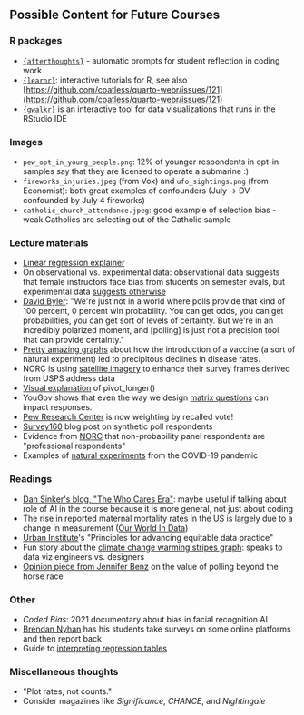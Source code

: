 ## Possible Content for Future Courses

### R packages
* [`{afterthoughts}`](https://ccani007.github.io/afterthoughts/index.html) - automatic prompts for student reflection in coding work
* [`{learnr}`](https://rstudio.github.io/learnr/): interactive tutorials for R, see also [https://github.com/coatless/quarto-webr/issues/121](https://github.com/coatless/quarto-webr/issues/121)
* [`{gwalkr}`](https://github.com/Kanaries/GWalkR) is an interactive tool for data visualizations that runs in the RStudio IDE

### Images
* `pew_opt_in_young_people.png`: 12% of younger respondents in opt-in samples say that they are licensed to operate a submarine :)
* `fireworks_injuries.jpeg` (from Vox) and `ufo_sightings.png` (from Economist): both great examples of confounders (July -> DV confounded by July 4 fireworks)
* `catholic_church_attendance.jpeg`: good example of selection bias - weak Catholics are selecting out of the Catholic sample

### Lecture materials
* [Linear regression explainer](https://mlu-explain.github.io/linear-regression/)
* On observational vs. experimental data: observational data suggests that female instructors face bias from students on semester evals, but experimental data [suggests otherwise](https://x.com/JohnHolbein1/status/1861964761086459957)
* [David Byler](https://www.vox.com/2024-elections/370649/trust-polls-2016-2020-election-2024-pollster-polling-miss): "We're just not in a world where polls provide that kind of 100 percent, 0 percent win probability. You can get odds, you can get probabilities, you can get sort of levels of certainty. But we're in an incredibly polarized moment, and [polling] is just not a precision tool that can provide certainty."
* [Pretty amazing graphs](https://graphics.wsj.com/infectious-diseases-and-vaccines/) about how the introduction of a vaccine (a sort of natural experiment) led to precipitous declines in disease rates.
* NORC is using [satellite imagery](https://www.norc.org/research/library/accurate-affordable-survey-sampling-method-satellite-imagery.html) to enhance their survey frames derived from USPS address data
* [Visual explanation](https://haswal.github.io/pivot/) of pivot_longer()
* YouGov shows that even the way we design [matrix questions](https://business.yougov.com/content/52629-the-effect-of-question-format-on-partisan-support-for-bans) can impact responses.
* [Pew Research Center](https://www.pewresearch.org/decoded/2025/07/23/why-and-how-were-weighting-surveys-for-past-presidential-vote/) is now weighting by recalled vote!
* [Survey160](https://www.survey160.com/methodological-research-blog/the-limits-of-simulation-in-public-opinion-research) blog post on synthetic poll respondents
* Evidence from [NORC](https://www.norc.org/content/dam/norc-org/pdf2024/CPSS-Research-Brief-8-Professional-Respondents-In-Nonprobability-Panels.pdf) that non-probability panel respondents are "professional respondents"
* Examples of [natural experiments](https://www.nytimes.com/interactive/2025/03/11/upshot/covid-lessons.html) from the COVID-19 pandemic

### Readings
* [Dan Sinker's blog, "The Who Cares Era"](https://dansinker.com/posts/2025-05-23-who-cares/): maybe useful if talking about role of AI in the course because it is more general, not just about coding
* The rise in reported maternal mortality rates in the US is largely due to a change in measurement ([Our World In Data](https://ourworldindata.org/rise-us-maternal-mortality-rates-measurement))
* [Urban Institute](https://www.urban.org/sites/default/files/publication/102346/principles-for-advancing-equitable-data-practice_0.pdf)'s "Principles for advancing equitable data practice"
* Fun story about the [climate change warming stripes graph](https://chezvoila.com/blog/warmingstripes/): speaks to data viz engineers vs. designers
* [Opinion piece from Jennifer Benz](https://www.scientificamerican.com/article/americans-are-moody-and-pollsters-should-pay-attention/) on the value of polling beyond the horse race

### Other
* *Coded Bias*: 2021 documentary about bias in facial recognition AI
* [Brendan Nyhan](https://bpb-us-e1.wpmucdn.com/sites.dartmouth.edu/dist/5/2293/files/2025/04/experiments-syllabus-2025.pdf) has his students take surveys on some online platforms and then report back
* Guide to [interpreting regression tables](https://nathanfavero.substack.com/regression-in-500-words)

### Miscellaneous thoughts
* "Plot rates, not counts."
* Consider magazines like *Significance*, *CHANCE*, and *Nightingale*